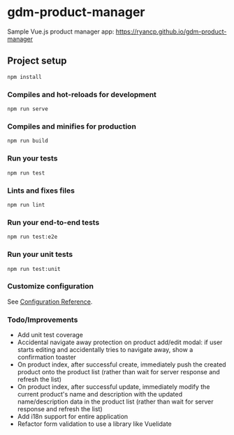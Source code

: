 # gdm-product-manager
Sample Vue.js product manager app: https://ryancp.github.io/gdm-product-manager

## Project setup
```
npm install
```

### Compiles and hot-reloads for development
```
npm run serve
```

### Compiles and minifies for production
```
npm run build
```

### Run your tests
```
npm run test
```

### Lints and fixes files
```
npm run lint
```

### Run your end-to-end tests
```
npm run test:e2e
```

### Run your unit tests
```
npm run test:unit
```

### Customize configuration
See [Configuration Reference](https://cli.vuejs.org/config/).

### Todo/Improvements

- Add unit test coverage
- Accidental navigate away protection on product add/edit modal: if user starts editing and accidentally tries to navigate away, show a confirmation toaster
- On product index, after successful create, immediately push the created product onto the product list (rather than wait for server response and refresh the list)
- On product index, after successful update, immediately modify the current product's name and description with the updated name/description data in the product list (rather than wait for server response and refresh the list)
- Add i18n support for entire application
- Refactor form validation to use a library like Vuelidate
